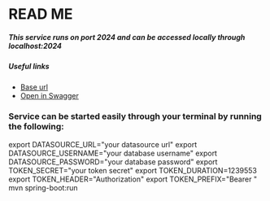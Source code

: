 
# READ ME

##### This service runs on port 2024 and can be accessed locally through localhost:2024
##### Useful links
- [Base url](localhost:2024/api)
- [Open in Swagger](localhost:2024/swagger-ui/index.html)
### Service can be started easily through your terminal by running the following:

export DATASOURCE_URL="your datasource url"
export DATASOURCE_USERNAME="your database username"
export DATASOURCE_PASSWORD="your database password"
export TOKEN_SECRET="your token secret"
export TOKEN_DURATION=1239553
export TOKEN_HEADER="Authorization"
export TOKEN_PREFIX="Bearer "
mvn spring-boot:run
